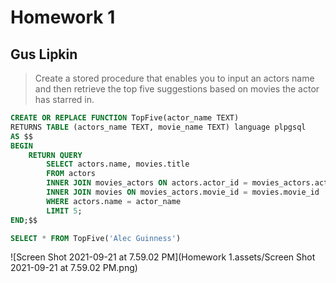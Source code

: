 # Homework 1

## Gus Lipkin

> Create a stored procedure that enables you to input an actors name and then retrieve the top five suggestions based on movies the actor has starred in.

```sql
CREATE OR REPLACE FUNCTION TopFive(actor_name TEXT)
RETURNS TABLE (actors_name TEXT, movie_name TEXT) language plpgsql
AS $$
BEGIN
    RETURN QUERY
        SELECT actors.name, movies.title
        FROM actors
        INNER JOIN movies_actors ON actors.actor_id = movies_actors.actor_id
        INNER JOIN movies ON movies_actors.movie_id = movies.movie_id
        WHERE actors.name = actor_name
        LIMIT 5;
END;$$
```

```sql
SELECT * FROM TopFive('Alec Guinness')
```

![Screen Shot 2021-09-21 at 7.59.02 PM](Homework 1.assets/Screen Shot 2021-09-21 at 7.59.02 PM.png)